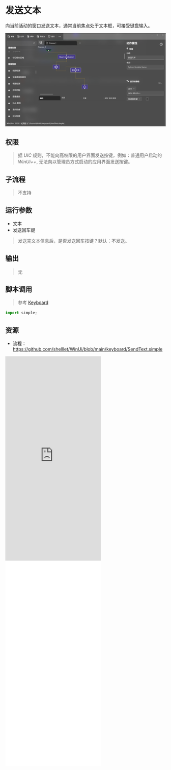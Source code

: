 # 发送文本 
向当前活动的窗口发送文本，通常当前焦点处于文本框，可接受键盘输入。

![SendText](./images/05.png ':size=90%')

## 权限
> 据 *UIC* 规则，不能向高权限的用户界面发送按键，例如：普通用户启动的 *WinUi++*, 无法向以管理员方式启动的应用界面发送按键。

## 子流程
> 不支持


## 运行参数

* 文本
* 发送回车键
> 发送完文本信息后，是否发送回车按键？默认：不发送。


## 输出
> 无    


## 脚本调用
> 参考 [Keyboard](./types/Keyboard.md)
```python
import simple;

```

## 资源

* 流程：https://github.com/shelllet/WinUi/blob/main/keyboard/SendText.simple

<iframe type="text/html" height="640px" src="https://www.youtube.com/embed/3XTiB_6Od5s" frameborder="0"></iframe>

<iframe src="//player.bilibili.com/player.html?bvid=BV1gN4y1d7eq&page=1&autoplay=0" height='640px' scrolling="no" frameborder="no" framespacing="0" allowfullscreen="true"></iframe>